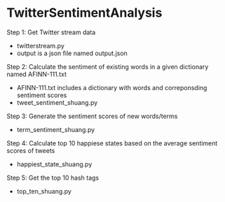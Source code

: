 # TwitterSentimentAnalysis

Step 1: Get Twitter stream data
- twitterstream.py
- output is a json file named output.json

Step 2: Calculate the sentiment of existing words in a given dictionary named AFINN-111.txt
- AFINN-111.txt includes a dictionary with words and correponsding sentiment scores
- tweet_sentiment_shuang.py 

Step 3: Generate the sentiment scores of new words/terms
- term_sentiment_shuang.py

Step 4: Calculate top 10 happiese states based on the average sentiment scores of tweets
- happiest_state_shuang.py

Step 5: Get the top 10 hash tags
- top_ten_shuang.py
